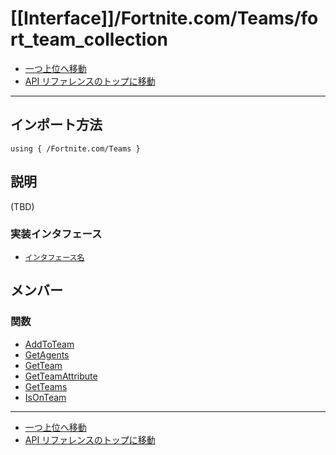 # [[Interface]]/Fortnite.com/Teams/fort_team_collection

- [一つ上位へ移動](../main.md)
- [API リファレンスのトップに移動](../../../main.md)

---

## インポート方法

```verse
using { /Fortnite.com/Teams }
```

## 説明

(TBD)

### 実装インタフェース

- [`インタフェース名`]()

## メンバー

### 関数

- [AddToTeam](./F_AddToTeam/main.md)
- [GetAgents](./F_GetAgents/main.md)
- [GetTeam](./F_GetTeam/main.md)
- [GetTeamAttribute](./F_GetTeamAttribute/main.md)
- [GetTeams](./F_GetTeams/main.md)
- [IsOnTeam](./F_IsOnTeam/main.md)

---

- [一つ上位へ移動](../main.md)
- [API リファレンスのトップに移動](../../../main.md)
